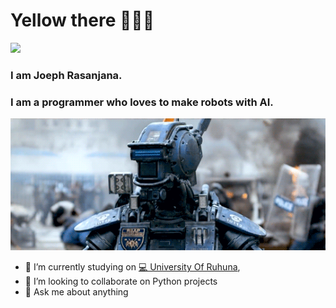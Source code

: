 # Yellow there 👋👋👋

![](https://github.com/JosephLahiru/JosephLahiru/blob/main/res/back2.png)

### I am Joeph Rasanjana.
### I am a programmer who loves to make robots with AI.
![](https://github.com/JosephLahiru/JosephLahiru/blob/main/res/chappie.gif)

- 🔭 I’m currently studying on [💻 University Of Ruhuna](https://www.ruh.ac.lk/),
- 👯 I’m looking to collaborate on Python projects
- 💬 Ask me about anything
